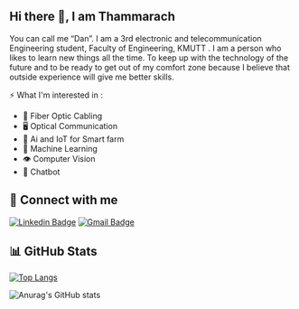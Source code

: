 ## Hi there 👋, I am Thammarach

You can call me “Dan”. I am a 3rd electronic and telecommunication Engineering student, Faculty of Engineering, KMUTT . I am a person who likes to learn new things all the time. To keep up with the technology of the future and to be ready to get out of my comfort zone because I believe that outside experience will give me better skills.

⚡ What I'm interested in :

 - :milky_way: Fiber Optic Cabling
 - :desktop_computer: Optical Communication
 - :ear_of_rice: Ai and IoT for Smart farm
 - :brain: Machine Learning
 - :eye: Computer Vision
 - :iphone: Chatbot


## :e-mail: Connect with me
[![Linkedin Badge](https://img.shields.io/badge/-thammarach-blue?style=flat-square&logo=Linkedin&logoColor=white&link=https://www.linkedin.com/in/thammarach/)](https://www.linkedin.com/in/thammarach/)
[![Gmail Badge](https://img.shields.io/badge/-thammarach.dan@gmail.com-c14438?style=flat-square&logo=Gmail&logoColor=white&link=mailto:thammarach.dan@gmail.com)](mailto:thammarach.dan@gmail.com)



## 📊 GitHub Stats

[![Top Langs](https://github-readme-stats.vercel.app/api/top-langs/?username=Thammarach&layout=compact&theme=nightowl&show_icons=true)](https://github.com/anuraghazra/github-readme-stats)

![Anurag's GitHub stats](https://github-readme-stats.vercel.app/api?username=Thammarach&theme=nightowl&show_icons=true)

